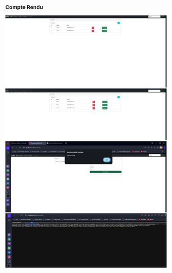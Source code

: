 <h3>Compte Rendu</h3>

<img src="Captures/capExec.png">
<img src="Captures/capExec1.png">
<img src="Captures/capExec2.png">
<img src="Captures/capExec3.png">
